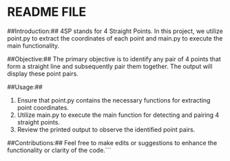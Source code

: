 # README FILE #

##Introduction:##
4SP stands for 4 Straight Points. In this project, we utilize point.py to extract the coordinates of each point and main.py to execute the main functionality.

##Objective:##
The primary objective is to identify any pair of 4 points that form a straight line and subsequently pair them together. The output will display these point pairs.

##Usage:##
1. Ensure that point.py contains the necessary functions for extracting point coordinates.
2. Utilize main.py to execute the main function for detecting and pairing 4 straight points.
3. Review the printed output to observe the identified point pairs.

##Contributions:##
Feel free to make edits or suggestions to enhance the functionality or clarity of the code.```


